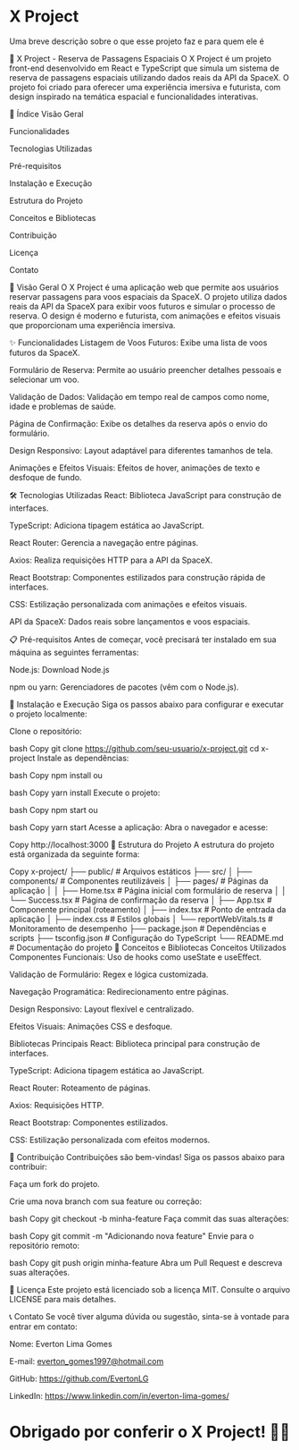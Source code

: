 
# X Project

Uma breve descrição sobre o que esse projeto faz e para quem ele é

🚀 X Project - Reserva de Passagens Espaciais
O X Project é um projeto front-end desenvolvido em React e TypeScript que simula um sistema de reserva de passagens espaciais utilizando dados reais da API da SpaceX. O projeto foi criado para oferecer uma experiência imersiva e futurista, com design inspirado na temática espacial e funcionalidades interativas.

📌 Índice
Visão Geral

Funcionalidades

Tecnologias Utilizadas

Pré-requisitos

Instalação e Execução

Estrutura do Projeto

Conceitos e Bibliotecas

Contribuição

Licença

Contato

🌌 Visão Geral
O X Project é uma aplicação web que permite aos usuários reservar passagens para voos espaciais da SpaceX. O projeto utiliza dados reais da API da SpaceX para exibir voos futuros e simular o processo de reserva. O design é moderno e futurista, com animações e efeitos visuais que proporcionam uma experiência imersiva.

✨ Funcionalidades
Listagem de Voos Futuros: Exibe uma lista de voos futuros da SpaceX.

Formulário de Reserva: Permite ao usuário preencher detalhes pessoais e selecionar um voo.

Validação de Dados: Validação em tempo real de campos como nome, idade e problemas de saúde.

Página de Confirmação: Exibe os detalhes da reserva após o envio do formulário.

Design Responsivo: Layout adaptável para diferentes tamanhos de tela.

Animações e Efeitos Visuais: Efeitos de hover, animações de texto e desfoque de fundo.

🛠 Tecnologias Utilizadas
React: Biblioteca JavaScript para construção de interfaces.

TypeScript: Adiciona tipagem estática ao JavaScript.

React Router: Gerencia a navegação entre páginas.

Axios: Realiza requisições HTTP para a API da SpaceX.

React Bootstrap: Componentes estilizados para construção rápida de interfaces.

CSS: Estilização personalizada com animações e efeitos visuais.

API da SpaceX: Dados reais sobre lançamentos e voos espaciais.

📋 Pré-requisitos
Antes de começar, você precisará ter instalado em sua máquina as seguintes ferramentas:

Node.js: Download Node.js

npm ou yarn: Gerenciadores de pacotes (vêm com o Node.js).

🚀 Instalação e Execução
Siga os passos abaixo para configurar e executar o projeto localmente:

Clone o repositório:

bash
Copy
git clone https://github.com/seu-usuario/x-project.git
cd x-project
Instale as dependências:

bash
Copy
npm install
ou

bash
Copy
yarn install
Execute o projeto:

bash
Copy
npm start
ou

bash
Copy
yarn start
Acesse a aplicação:
Abra o navegador e acesse:

Copy
http://localhost:3000
📂 Estrutura do Projeto
A estrutura do projeto está organizada da seguinte forma:

Copy
x-project/
├── public/                  # Arquivos estáticos
├── src/
│   ├── components/          # Componentes reutilizáveis
│   ├── pages/               # Páginas da aplicação
│   │   ├── Home.tsx         # Página inicial com formulário de reserva
│   │   └── Success.tsx      # Página de confirmação da reserva
│   ├── App.tsx              # Componente principal (roteamento)
│   ├── index.tsx            # Ponto de entrada da aplicação
│   ├── index.css            # Estilos globais
│   └── reportWebVitals.ts   # Monitoramento de desempenho
├── package.json             # Dependências e scripts
├── tsconfig.json            # Configuração do TypeScript
└── README.md                # Documentação do projeto
🧠 Conceitos e Bibliotecas
Conceitos Utilizados
Componentes Funcionais: Uso de hooks como useState e useEffect.

Validação de Formulário: Regex e lógica customizada.

Navegação Programática: Redirecionamento entre páginas.

Design Responsivo: Layout flexível e centralizado.

Efeitos Visuais: Animações CSS e desfoque.

Bibliotecas Principais
React: Biblioteca principal para construção de interfaces.

TypeScript: Adiciona tipagem estática ao JavaScript.

React Router: Roteamento de páginas.

Axios: Requisições HTTP.

React Bootstrap: Componentes estilizados.

CSS: Estilização personalizada com efeitos modernos.

🤝 Contribuição
Contribuições são bem-vindas! Siga os passos abaixo para contribuir:

Faça um fork do projeto.

Crie uma nova branch com sua feature ou correção:

bash
Copy
git checkout -b minha-feature
Faça commit das suas alterações:

bash
Copy
git commit -m "Adicionando nova feature"
Envie para o repositório remoto:

bash
Copy
git push origin minha-feature
Abra um Pull Request e descreva suas alterações.

📜 Licença
Este projeto está licenciado sob a licença MIT. Consulte o arquivo LICENSE para mais detalhes.

📞 Contato
Se você tiver alguma dúvida ou sugestão, sinta-se à vontade para entrar em contato:

Nome: Everton Lima Gomes    

E-mail: everton_gomes1997@hotmail.com

GitHub: https://github.com/EvertonLG

LinkedIn: https://www.linkedin.com/in/everton-lima-gomes/

Obrigado por conferir o X Project! 🚀✨
=======
